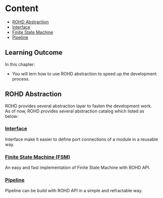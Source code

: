 # Content

- [ROHD Abstraction](#rohd-abstraction)
- [Interface](#interface)
- [Finite State Machine](#finite-state-machine-fsm)
- [Pipeline](#pipeline)

## Learning Outcome

In this chapter:

- You will lern how to use ROHD abstraction to speed up the development process.

## ROHD Abstraction

ROHD provides several abstraction layer to fasten the development work. As of now, ROHD provides several abstraction catalog which listed as below:

### [Interface](01_interface.md)

Interface make it easier to define port connections of a module in a reusable way.

### [Finite State Machine (FSM)](02_finite_state_machine.md)

An easy and fast implementation of Finite State Machine with ROHD API.

### [Pipeline](03_pipeline.md)

Pipeline can be build with ROHD API in a simple and refractable way.
